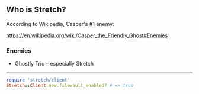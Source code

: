 ## Who is Stretch?

According to Wikipedia, Casper's #1 enemy:

https://en.wikipedia.org/wiki/Casper_the_Friendly_Ghost#Enemies

### Enemies

* Ghostly Trio – especially Stretch

---

```ruby
require 'stretch/client'
Stretch::Client.new.filevault_enabled? # => true
```
